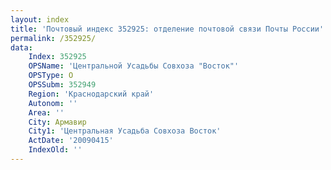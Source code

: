 ```yaml
---
layout: index
title: 'Почтовый индекс 352925: отделение почтовой связи Почты России'
permalink: /352925/
data:
    Index: 352925
    OPSName: 'Центральной Усадьбы Совхоза "Восток"'
    OPSType: О
    OPSSubm: 352949
    Region: 'Краснодарский край'
    Autonom: ''
    Area: ''
    City: Армавир
    City1: 'Центральная Усадьба Совхоза Восток'
    ActDate: '20090415'
    IndexOld: ''
---
```

